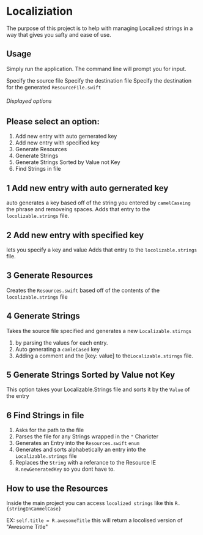 #  Localiziation

The purpose of this project is to help with managing Localized strings in a way that gives you safty and ease of use.

## Usage

Simply run the application. The command line will prompt you for input.

Specify the source file
Specify the destination file
Specify the destination for the generated `ResourceFile.swift`

###### Displayed options
## Please select an option:
1) Add new entry with auto gernerated key
2) Add new entry with specified key
3) Generate Resources
4) Generate Strings
5) Generate Strings Sorted by Value not Key
6) Find Strings in file

## 1 Add new entry with auto gernerated key

auto generates a key based off of the string you entered by  `camelCaseing` the phrase and removeing spaces.
Adds that entry to the `locolizable.strings` file.

## 2 Add new entry with specified key

lets you specify a key and value
Adds that entry to the `locolizable.strings` file.

## 3 Generate Resources
Creates the `Resources.swift` based off of the contents of the `locolizable.strings` file

## 4 Generate Strings
Takes the source file specified and generates a new `Localizable.stirngs`
1) by parsing the values for each entry.
2) Auto generating a `camleCased` key
3) Adding a comment and the [key: value] to the`Localizable.stirngs` file.

## 5 Generate Strings Sorted by Value not Key
This option takes your Localizable.Strings file and sorts it by the `Value` of the entry

## 6 Find Strings in file
1) Asks for the path to the file
2) Parses the file for any Strings wrapped in the `"` Charicter
3) Generates an Entry into the `Resources.swift` `enum`
4) Generates and sorts alphabetically an entry into the `Localizable.strings` file
5) Replaces the `String` with a referance to the Resource IE `R.newGeneratedKey` so you dont have to.

## How to use the Resources
Inside the main project you can access `locolized strings` like this
`R.{stringInCammelCase}`

EX: `self.title = R.awesomeTitle`
this will return a locolised version of "Awesome Title"

